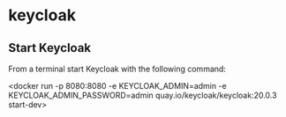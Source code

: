 # keycloak

## Start Keycloak
From a terminal start Keycloak with the following command:

<docker run -p 8080:8080 -e KEYCLOAK_ADMIN=admin -e KEYCLOAK_ADMIN_PASSWORD=admin quay.io/keycloak/keycloak:20.0.3 start-dev>
